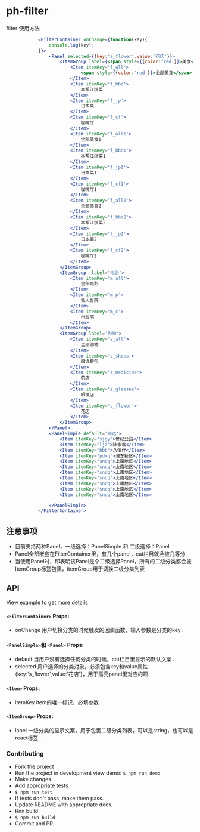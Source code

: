 # ph-filter

filter 使用方法
```jsx
            <FilterContainer onChange={function(key){
                console.log(key);
            }}>
                <Panel selected={{key:'s_flower',value:'花店'}}>
                    <ItemGroup label={<span style={{color:'red'}}>美食</span>}>
                        <Item itemKey='f_all'>
                            <span style={{color:'red'}}>全部美食</span>
                        </Item>
                        <Item itemKey='f_bbc'>
                            本帮江浙菜
                        </Item>
                        <Item itemKey='f_jp'>
                            日本菜
                        </Item>
                        <Item itemKey='f_cf'>
                            咖啡厅
                        </Item>
                        <Item itemKey='f_all1'>
                            全部美食1
                        </Item>
                        <Item itemKey='f_bbc1'>
                            本帮江浙菜1
                        </Item>
                        <Item itemKey='f_jp1'>
                            日本菜1
                        </Item>
                        <Item itemKey='f_cf1'>
                            咖啡厅1
                        </Item>
                        <Item itemKey='f_all2'>
                            全部美食2
                        </Item>
                        <Item itemKey='f_bbc2'>
                            本帮江浙菜2
                        </Item>
                        <Item itemKey='f_jp2'>
                            日本菜2
                        </Item>
                        <Item itemKey='f_cf2'>
                            咖啡厅2
                        </Item>
                    </ItemGroup>
                    <ItemGroup  label='电影'>
                        <Item itemKey='m_all'>
                            全部电影
                        </Item>
                        <Item itemKey='m_p'>
                            私人影院
                        </Item>
                        <Item itemKey='m_c'>
                            电影院
                        </Item>
                    </ItemGroup>
                    <ItemGroup label='购物'>
                        <Item itemKey='s_all'>
                            全部购物
                        </Item>
                        <Item itemKey='s_shoes'>
                            服饰鞋包
                        </Item>
                        <Item itemKey='s_medicine'>
                            药店
                        </Item>
                        <Item itemKey='s_glasses'>
                            眼镜店
                        </Item>
                        <Item itemKey='s_flower'>
                            花店
                        </Item>
                    </ItemGroup>
                </Panel>
                <PanelSimple default='筛选'>
                    <Item itemKey="sjgy">世纪公园</Item>
                    <Item itemKey="ljz">陆家嘴</Item>
                    <Item itemKey="bbb">八佰伴</Item>
                    <Item itemKey="pdxq">浦东新区</Item>
                    <Item itemKey="sndq">上南地区</Item>
                    <Item itemKey="sndq">上南地区</Item>
                    <Item itemKey="sndq">上南地区</Item>
                    <Item itemKey="sndq">上南地区</Item>
                    <Item itemKey="sndq">上南地区</Item>
                    <Item itemKey="sndq">上南地区</Item>
                    <Item itemKey="sndq">上南地区</Item>

                </PanelSimple>
            </FilterContainer>
```
##  注意事项
	
- 	目前支持两种Panel，一级选择：PanelSimple  和  二级选择：Panel
-   Panel全部嵌套在FilterContainer里，有几个panel，cat栏目就会被几等分
-   当使用Panel时，即表明该Panel是个二级选择Panel，所有的二级分类都会被ItemGroup标签包裹，itemGroup用于切换二级分类列表
			
			
##  API
View [example](/example/src/index.js) to get more details

#### `<FilterContainer>` Props:
- onChange 用户切换分类的时候触发的回调函数，输入参数是分类的key .


#### `<PanelSimple>`和 `<Panel>` Props:
- default 当用户没有选择任何分类的时候，cat栏目里显示的默认文案 .
- selected 用户选择的分类对象，必须包含key和value属性{key:'s_flower',value:'花店'}，用于高亮panel里对应的项.

#### `<Item>` Props:
- itemKey item的唯一标识，必填参数 .

#### `<ItemGroup>` Props:
- label 一级分类的显示文案，用于包裹二级分类列表，可以是string，也可以是react标签 .


### Contributing

- Fork the project
- Run the project in development view demo: `$ npm run demo`
- Make changes.
- Add appropriate tests
- `$ npm run test`
- If tests don't pass, make them pass.
- Update README with appropriate docs.
- Rnn build
- `$ npm run build`
- Commit and PR.


